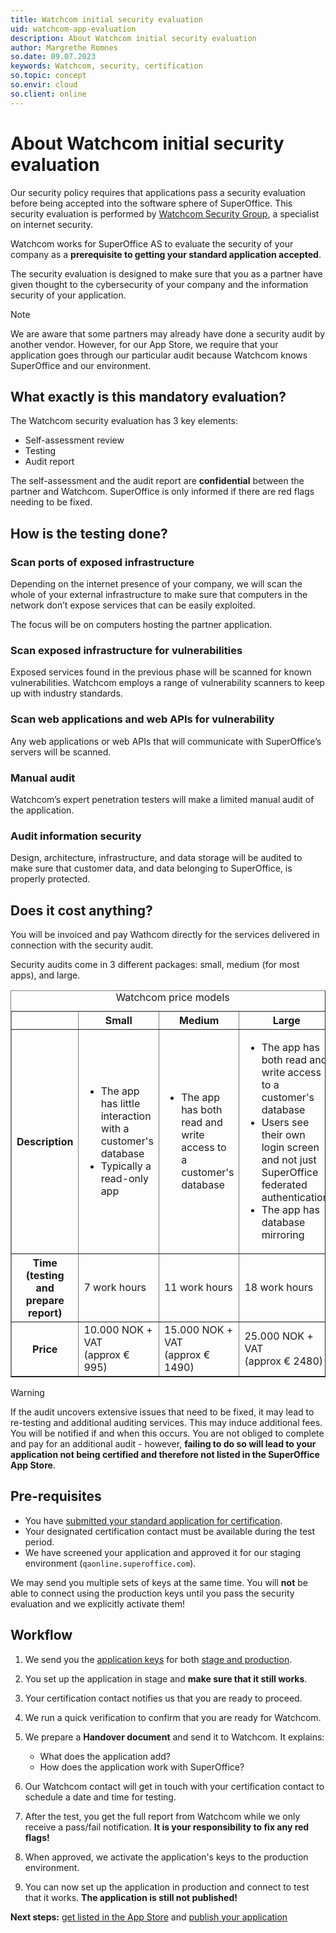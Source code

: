 ```yaml
---
title: Watchcom initial security evaluation
uid: watchcom-app-evaluation
description: About Watchcom initial security evaluation
author: Margrethe Romnes
so.date: 09.07.2023
keywords: Watchcom, security, certification
so.topic: concept
so.envir: cloud
so.client: online
---
```


# About Watchcom initial security evaluation

Our security policy requires that applications pass a security evaluation before being accepted into the software sphere of SuperOffice. This security evaluation is performed by [Watchcom Security Group][1], a specialist on internet security.

Watchcom works for SuperOffice AS to evaluate the security of your company as a **prerequisite to getting your standard application accepted**.

The security evaluation is designed to make sure that you as a partner have given thought to the cybersecurity of your company and the information security of your application.

> [!NOTE]
> We are aware that some partners may already have done a security audit by another vendor. However, for our App Store, we require that your application goes through our particular audit because Watchcom knows SuperOffice and our environment.

## What exactly is this mandatory evaluation?

The Watchcom security evaluation has 3 key elements:

* Self-assessment review
* Testing
* Audit report

The self-assessment and the audit report are **confidential** between the partner and Watchcom. SuperOffice is only informed if there are red flags needing to be fixed.

## How is the testing done?

### Scan ports of exposed infrastructure

Depending on the internet presence of your company, we will scan the whole of your external infrastructure to make sure that computers in the network don’t expose services that can be easily exploited.

The focus will be on computers hosting the partner application.

### Scan exposed infrastructure for vulnerabilities

Exposed services found in the previous phase will be scanned for known vulnerabilities. Watchcom employs a range of vulnerability scanners to keep up with industry standards.

### Scan web applications and web APIs for vulnerability

Any web applications or web APIs that will communicate with SuperOffice’s servers will be scanned.

### Manual audit

Watchcom’s expert penetration testers will make a limited manual audit of the application.

### Audit information security

Design, architecture, infrastructure, and data storage will be audited to make sure that customer data, and data belonging to SuperOffice, is properly protected.

## Does it cost anything?

You will be invoiced and pay Wathcom directly for the services delivered in connection with the security audit.

Security audits come in 3 different packages: small, medium (for most apps), and large.

<!-- markdownlint-disable MD033 -->
<table class="table-striped" style="width: 100%;" border="1">
  <caption>Watchcom price models</caption>
  <colgroup> <col style="width: 25%;" span="1" /> <col style="width: 25%;" span="1" /> <col style="width: 25%;" span="1" /><col style="width: 25%;" span="1" /></colgroup>
  <thead>
    <tr>
    <th>&nbsp;</th>
    <th scope="col">Small</th>
    <th scope="col">Medium</th>
    <th scope="col">Large</th>
    </tr>
  </thead>
  <tbody>
    <tr>
    <th scope="row">Description</th>
    <td>
    <ul>
    <li>The app has little interaction with a customer's database</li>
    <li>Typically a read-only app</li>
    </ul>
    </td>
    <td>
    <ul>
    <li>The app has both read and write access to a customer's database</li>
    </ul>
    </td>
    <td>
    <ul>
    <li>The app has both read and write access to a customer's database</li>
    <li>Users see their own login screen and not just SuperOffice federated authentication</li>
    <li>The app has database mirroring</li>
    </ul>
    </td>
    </tr>
    <tr>
    <th scope="row">Time (testing and prepare report)</th>
    <td>7 work hours</td>
    <td>11 work hours</td>
    <td>18 work hours</td>
    </tr>
    <tr>
    <th scope="row">Price</th>
    <td>10.000 NOK + VAT <br>(approx &euro; 995)</td>
    <td>15.000 NOK + VAT <br>(approx &euro; 1490)</td>
    <td>25.000 NOK + VAT <br>(approx &euro; 2480)</td>
    </tr>
  </tbody>
</table>
<!-- markdownlint-restore -->

> [!WARNING]
> If the audit uncovers extensive issues that need to be fixed, it may lead to re-testing and additional auditing services. This may induce additional fees. You will be notified if and when this occurs. You are not obliged to complete and pay for an additional audit - however, **failing to do so will lead to your application not being certified and therefore not listed in the SuperOffice App Store**.

## Pre-requisites

* You have [submitted your standard application for certification][4].
* Your designated certification contact must be available during the test period.
* We have screened your application and approved it for our staging environment (`qaonline.superoffice.com`).

We may send you multiple sets of keys at the same time. You will **not** be able to connect using the production keys until you pass the security evaluation and we explicitly activate them!

## Workflow

1. We send you the [application keys][2] for both [stage and production][3].

2. You set up the application in stage and **make sure that it still works**.

3. Your certification contact notifies us that you are ready to proceed.

4. We run a quick verification to confirm that you are ready for Watchcom.

5. We prepare a **Handover document** and send it to Watchcom. It explains:

    * What does the application add?
    * How does the application work with SuperOffice?

6. Our Watchcom contact will get in touch with your certification contact to schedule a date and time for testing.

7. After the test, you get the full report from Watchcom while we only receive a pass/fail notification. **It is your responsibility to fix any red flags!**

8. When approved, we activate the application's keys to the production environment.

9. You can now set up the application in production and connect to test that it works. **The application is still not published!**

**Next steps:** [get listed in the App Store][5] and [publish your application][6]

<!-- Referenced links -->
[1]: https://www.watchcom.no/
[2]: ../../getting-started/index.md#terminology
[3]: ../../getting-started/app-envir.md
[4]: certify-app.md
[5]: ../app-store/update-app-page.md
[6]: ../publish.md

